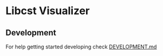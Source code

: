 # Libcst Visualizer

## Development

For help getting started developing check [DEVELOPMENT.md](DEVELOPMENT.md)
